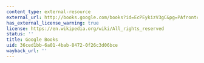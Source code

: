 ```yaml
---
content_type: external-resource
external_url: http://books.google.com/books?id=EcPEykizV3gC&pg=PAfrontcover
has_external_license_warning: true
license: https://en.wikipedia.org/wiki/All_rights_reserved
status: ''
title: Google Books
uid: 36ced1bb-6a01-4bab-8472-0f26c3d06bce
wayback_url: ''
---
```

